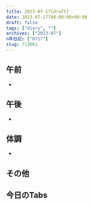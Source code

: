 ```yaml
---
title: 2023-07-17[draft]
date: 2023-07-17T00:00:00+09:00
draft: false
tags: ["diary", ""]
archives: ["2023-07"]
n年日記: ["0717"]
slug: 713661
---
```

## 午前
- 
## 午後
- 
## 体調
- 
## その他
## 今日のTabs
